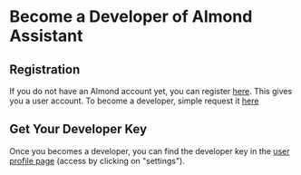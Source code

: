 # Become a Developer of Almond Assistant

## Registration
If you do not have an Almond account yet, you can register [here](https://almond.stanford.edu/user/register).
This gives you a user account. To become a developer, simple request it [here](https://almond.stanford.edu/user/request-developer)

## Get Your Developer Key
Once you becomes a developer, you can find the developer key in the [user profile page](https://almond.stanford.edu/user/profile)
(access by clicking on "settings").

